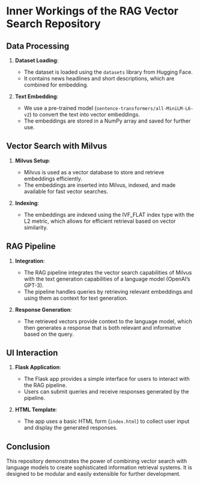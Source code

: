 # Inner Workings of the RAG Vector Search Repository

## Data Processing

1. **Dataset Loading**:
   - The dataset is loaded using the `datasets` library from Hugging Face.
   - It contains news headlines and short descriptions, which are combined for embedding.

2. **Text Embedding**:
   - We use a pre-trained model (`sentence-transformers/all-MiniLM-L6-v2`) to convert the text into vector embeddings.
   - The embeddings are stored in a NumPy array and saved for further use.

## Vector Search with Milvus

1. **Milvus Setup**:
   - Milvus is used as a vector database to store and retrieve embeddings efficiently.
   - The embeddings are inserted into Milvus, indexed, and made available for fast vector searches.

2. **Indexing**:
   - The embeddings are indexed using the IVF_FLAT index type with the L2 metric, which allows for efficient retrieval based on vector similarity.

## RAG Pipeline

1. **Integration**:
   - The RAG pipeline integrates the vector search capabilities of Milvus with the text generation capabilities of a language model (OpenAI’s GPT-3).
   - The pipeline handles queries by retrieving relevant embeddings and using them as context for text generation.

2. **Response Generation**:
   - The retrieved vectors provide context to the language model, which then generates a response that is both relevant and informative based on the query.

## UI Interaction

1. **Flask Application**:
   - The Flask app provides a simple interface for users to interact with the RAG pipeline.
   - Users can submit queries and receive responses generated by the pipeline.

2. **HTML Template**:
   - The app uses a basic HTML form (`index.html`) to collect user input and display the generated responses.

## Conclusion

This repository demonstrates the power of combining vector search with language models to create sophisticated information retrieval systems. It is designed to be modular and easily extensible for further development.
